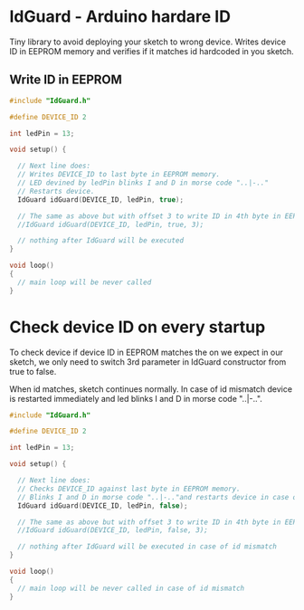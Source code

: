 # IdGuard - Arduino hardare ID

Tiny library to avoid deploying your sketch to wrong device.
Writes device ID in EEPROM memory and verifies if it matches id
hardcoded in you sketch.

## Write ID in EEPROM

```cpp
#include "IdGuard.h"

#define DEVICE_ID 2

int ledPin = 13;

void setup() {

  // Next line does:
  // Writes DEVICE_ID to last byte in EEPROM memory.
  // LED devined by ledPin blinks I and D in morse code "..|-.."
  // Restarts device.
  IdGuard idGuard(DEVICE_ID, ledPin, true);

  // The same as above but with offset 3 to write ID in 4th byte in EEPROM.
  //IdGuard idGuard(DEVICE_ID, ledPin, true, 3);

  // nothing after IdGuard will be executed
}

void loop()
{
  // main loop will be never called
}
```

# Check device ID on every startup

To check device if device ID in EEPROM matches the on we expect in our sketch,
we only need to switch 3rd parameter in IdGuard constructor from true to false.

When id matches, sketch continues normally. In case of id mismatch device is
restarted immediately and led blinks I and D in morse code "..|-..".

```cpp
#include "IdGuard.h"

#define DEVICE_ID 2

int ledPin = 13;

void setup() {

  // Next line does:
  // Checks DEVICE_ID against last byte in EEPROM memory.
  // Blinks I and D in morse code "..|-.."and restarts device in case of mismatch.
  IdGuard idGuard(DEVICE_ID, ledPin, false);

  // The same as above but with offset 3 to write ID in 4th byte in EEPROM.
  //IdGuard idGuard(DEVICE_ID, ledPin, false, 3);

  // nothing after IdGuard will be executed in case of id mismatch
}

void loop()
{
  // main loop will be never called in case of id mismatch
}
```
